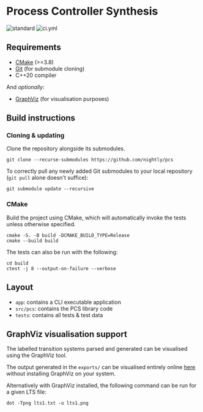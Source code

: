 # Process Controller Synthesis

![standard](https://img.shields.io/badge/c%2B%2B-20-blue.svg)
![ci.yml](https://github.com/nightly/pcs/actions/workflows/ci.yml/badge.svg)

## Requirements
- [CMake](https://cmake.org/) (>=3.8)
- [Git](https://git-scm.com/) (for submodule cloning)
- C++20 compiler

And *optionally*:
- [GraphViz](https://graphviz.org/) (for visualisation purposes)

## Build instructions
### Cloning & updating
Clone the repository alongside its submodules.
```
git clone --recurse-submodules https://github.com/nightly/pcs
```
To correctly pull any newly added Git submodules to your local repository (`git pull` alone doesn't suffice):
```
git submodule update --recursive
```

### CMake
Build the project using CMake, which will automatically invoke the tests unless otherwise specified.
```
cmake -S. -B build -DCMAKE_BUILD_TYPE=Release
cmake --build build
```

The tests can also be run with the following:
```
cd build
ctest -j 8 --output-on-failure --verbose
```

## Layout 
- `app`: contains a CLI executable application
- `src/pcs`: contains the PCS library code
- `tests`: contains all tests & test data

## GraphViz visualisation support
The labelled transition systems parsed and generated can be visualised using the GraphViz tool.

The output generated in the `exports/` can be visualised entirely online [here](http://magjac.com/graphviz-visual-editor/) without installing GraphViz on your system.

Alternatively with GraphViz installed, the following command can be run for a given LTS file:
```
dot -Tpng lts1.txt -o lts1.png
```